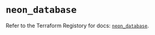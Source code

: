 # `neon_database`

Refer to the Terraform Registory for docs: [`neon_database`](https://registry.terraform.io/providers/kislerdm/neon/0.1.0/docs/resources/database).
